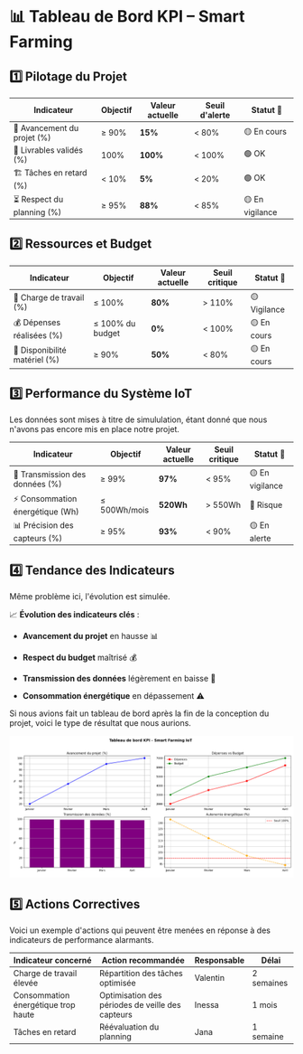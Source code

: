 # 📊 Tableau de Bord KPI – Smart Farming  

## 1️⃣ Pilotage du Projet  

| Indicateur | Objectif | Valeur actuelle | Seuil d'alerte | Statut 🚦 |
|------------|----------|----------------|---------------|------------|
| 📅 Avancement du projet (%) | ≥ 90% | **15%** | < 80% | 🟡 En cours |
| 📑 Livrables validés (%) | 100% | **100%** | < 100% | 🟢 OK |
| 🏗 Tâches en retard (%) | < 10% | **5%** | < 20% | 🟢 OK |
| ⏳ Respect du planning (%) | ≥ 95% | **88%** | < 85% | 🟡 En vigilance |

## 2️⃣ Ressources et Budget  

| Indicateur | Objectif | Valeur actuelle | Seuil critique | Statut 🚦 |
|------------|----------|----------------|---------------|------------|
| 👥 Charge de travail (%) | ≤ 100% | **80%** | > 110% | 🟡 Vigilance |
| 💰 Dépenses réalisées (%) | ≤ 100% du budget | **0%** | < 100% | 🟡 En cours |
| 🔧 Disponibilité matériel (%) | ≥ 90% | **50%** | < 80% | 🟡 En cours |

## 3️⃣ Performance du Système IoT  

Les données sont mises à titre de simululation, étant donné que nous n'avons pas encore mis en place notre projet.

| Indicateur | Objectif | Valeur actuelle | Seuil critique | Statut 🚦 |
|------------|----------|----------------|---------------|------------|
| 📡 Transmission des données (%) | ≥ 99% | **97%** | < 95% | 🟡 En vigilance |
| ⚡ Consommation énergétique (Wh) | ≤ 500Wh/mois | **520Wh** | > 550Wh | 🔴 Risque |
| 📊 Précision des capteurs (%) | ≥ 95% | **93%** | < 90% | 🟡 En alerte |

## 4️⃣ Tendance des Indicateurs  

Même problème ici, l'évolution est simulée.

📈 **Évolution des indicateurs clés** :  

- **Avancement du projet** en hausse 📊

- **Respect du budget** maîtrisé 💰  

- **Transmission des données** légèrement en baisse 📡  

- **Consommation énergétique** en dépassement ⚠️  

Si nous avions fait un tableau de bord après la fin de la conception du projet, voici le type de résultat que nous aurions.

![graphes des kpi](../../../images/graphes.png)

## 5️⃣ Actions Correctives  

Voici un exemple d'actions qui peuvent être menées en réponse à des indicateurs de performance alarmants.

| Indicateur concerné | Action recommandée | Responsable | Délai |
|---------------------|-------------------|-------------|-------|
| Charge de travail élevée | Répartition des tâches optimisée | Valentin | 2 semaines |
| Consommation énergétique trop haute | Optimisation des périodes de veille des capteurs | Inessa | 1 mois |
| Tâches en retard | Réévaluation du planning | Jana | 1 semaine |
